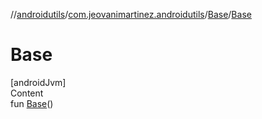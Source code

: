 //[androidutils](../../index.md)/[com.jeovanimartinez.androidutils](../index.md)/[Base](index.md)/[Base](-base.md)



# Base  
[androidJvm]  
Content  
fun [Base](-base.md)()  



